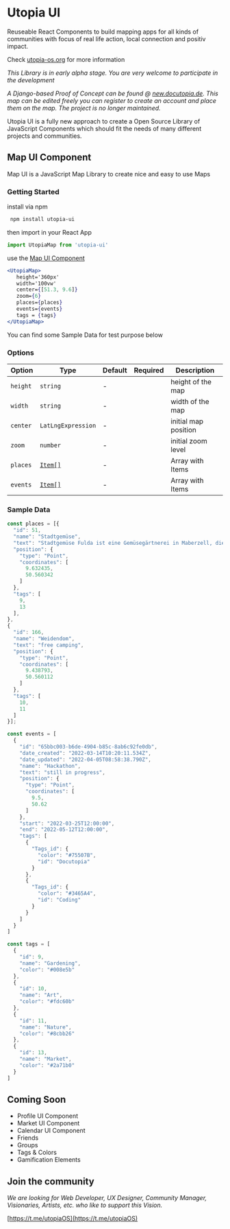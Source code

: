 # Utopia UI
Reuseable React Components to build mapping apps for all kinds of communities with focus of real life action, local connection and positiv impact.

Check [utopia-os.org](https://utopia-os.org) for more information

*This Library is in early alpha stage. You are very welcome to participate in the development*

*A Django-based Proof of Concept can be found @ [new.docutopia.de](https://new.docutopia.de). This map can be edited freely you can register to create an account and place them on the map. The project is no longer maintained.*

Utopia UI is a fully new approach to create a Open Source Library of JavaScript Components which should fit the needs of many different projects and communities. 


## Map UI Component
Map UI is a JavaScript Map Library to create nice and easy to use Maps 

### Getting Started


install via npm
```bash
 npm install utopia-ui
```

then import in your React App
```jsx
import UtopiaMap from 'utopia-ui'
```

use the [Map UI Component](/docs/utopia-ui/map-components/map)
```jsx
<UtopiaMap>
   height='360px'
   width='100vw'
   center={[51.3, 9.6]}
   zoom={6}
   places={places}
   events={events}
   tags = {tags}
</UtopiaMap>
```
You can find some Sample Data for test purpose below

### Options


 Option         | Type              | Default      | Required   | Description 
 ---            | ---               | ---          | ---        | ---    
 `height`       | `string`          | -            |            | height of the map           
 `width`        | `string`          | -            |            | width of the map
 `center`       | `LatLngExpression`| -            |            | initial map position           
 `zoom`         | `number`          | -            |            | initial zoom level
 `places`       | [`Item[]`](https://utopia-os.org/docs/utopia-ui/map-components/item)| -            |            | Array with Items           
 `events`       | [`Item[]`](https://utopia-os.org/docs/utopia-ui/map-components/item)          | -            |            | Array with Items             


### Sample Data
```jsx
const places = [{
  "id": 51,
  "name": "Stadtgemüse",
  "text": "Stadtgemüse Fulda ist eine Gemüsegärtnerei in Maberzell, die es sich zur Aufgabe gemacht hat, die Stadt und seine Bewohner:innen mit regionalem, frischem und natürlich angebautem Gemüse mittels Gemüsekisten zu versorgen. Es gibt also jede Woche, von Frühjahr bis Herbst, angepasst an die Saison eine Kiste mit schmackhaftem und frischem Gemüse für euch, welche ihr direkt vor Ort abholen könnt. \r\n\r\nhttps://stadtgemuese-fulda.de",
  "position": {
    "type": "Point",
    "coordinates": [
      9.632435,
      50.560342
    ]
  },
  "tags": [
    9,
    13
  ],
},
{
  "id": 166,
  "name": "Weidendom",
  "text": "free camping",
  "position": {
    "type": "Point",
    "coordinates": [
      9.438793,
      50.560112
    ]
  },
  "tags": [
    10,
    11
  ]
}];

const events = [
  {
    "id": "65bbc003-b6de-4904-b85c-8ab6c92fe0db",
    "date_created": "2022-03-14T10:20:11.534Z",
    "date_updated": "2022-04-05T08:58:38.790Z",
    "name": "Hackathon",
    "text": "still in progress",
    "position": {
      "type": "Point",
      "coordinates": [
        9.5,
        50.62
      ]
    },
    "start": "2022-03-25T12:00:00",
    "end": "2022-05-12T12:00:00",
    "tags": [
      {
        "Tags_id": {
          "color": "#75507B",
          "id": "Docutopia"
        }
      },
      {
        "Tags_id": {
          "color": "#3465A4",
          "id": "Coding"
        }
      }
    ]
  }
]

const tags = [
  {
    "id": 9,
    "name": "Gardening",
    "color": "#008e5b"
  },
  {
    "id": 10,
    "name": "Art",
    "color": "#fdc60b"
  },
  {
    "id": 11,
    "name": "Nature",
    "color": "#8cbb26"
  },
  {
    "id": 13,
    "name": "Market",
    "color": "#2a71b0"
  }
]

```

 ## Coming Soon

 * Profile UI Component
 * Market UI Component
 * Calendar UI Component
 * Friends
 * Groups
 * Tags & Colors
 * Gamification Elements

## Join the community

 *We are looking for Web Developer, UX Designer, Community Manager, Visionaries, Artists, etc. who like to support this Vision.*

[https://t.me/utopiaOS](https://t.me/utopiaOS)